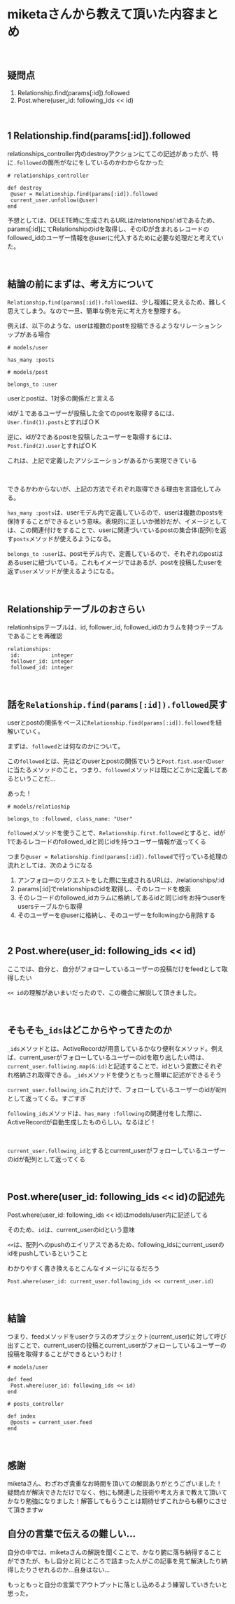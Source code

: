 # miketaさんから教えて頂いた内容まとめ

<br>

## 疑問点

1. Relationship.find(params[:id]).followed
2. Post.where(user_id: following_ids << id)

<br>

## 1 Relationship.find(params[:id]).followed

relationships_controller内のdestroyアクションにてこの記述があったが、特に`.followed`の箇所がなにをしているのかわからなかった

```
# relationships_controller

def destroy
 @user = Relationship.find(params[:id]).followed
 current_user.unfollow(@user)
end
```

予想としては、DELETE時に生成されるURLは/relationships/:idであるため、params[:id]にてRelationshipのidを取得し、そのIDが含まれるレコードのfollowed_idのユーザー情報を@userに代入するために必要な処理だと考えていた。

<br>

## 結論の前にまずは、考え方について

`Relationship.find(params[:id]).followed`は、少し複雑に見えるため、難しく思えてしまう。なので一旦、簡単な例を元に考え方を整理する。

例えば、以下のような、userは複数のpostを投稿できるようなリレーションシップがある場合

```
# models/user

has_many :posts
```

```
# models/post

belongs_to :user
```

userとpostは、1対多の関係だと言える

idが１であるユーザーが投稿した全てのpostを取得するには、`User.find(1).posts`とすればＯＫ

逆に、idが2であるpostを投稿したユーザーを取得するには、`Post.find(2).user`とすればＯＫ

これは、上記で定義したアソシエーションがあるから実現できている

<br>

できるかわからないが、上記の方法でそれぞれ取得できる理由を言語化してみる。

`has_many :posts`は、userモデル内で定義しているので、userは複数のpostsを保持することができるという意味。表現的に正しいか微妙だが、イメージとしては、この関連付けをすることで、userに関連づいているpostの集合体(配列)を返す`posts`メソッドが使えるようになる。

`belongs_to :user`は、postモデル内で、定義しているので、それぞれのpostはあるuserに紐づいている。これもイメージではあるが、postを投稿したuserを返す`user`メソッドが使えるようになる。

<br>

## Relationshipテーブルのおさらい

relationhsipsテーブルは、id, follower_id, followed_idのカラムを持つテーブルであることを再確認

```
relationships:
 id:          integer
 follower_id: integer
 followed_id: integer
```

<br>

## 話を`Relationship.find(params[:id]).followed`戻す

userとpostの関係をベースに`Relationship.find(params[:id]).followed`を紐解いていく。

まずは、`followed`とは何なのかについて。

この`followed`とは、先ほどのuserとpostの関係でいうと`Post.fist.user`の`user`に当たるメソッドのこと。つまり、`followed`メソッドは既にどこかに定義してあるということだ...

あった！

```
# models/relatioship

belongs_to :followed, class_name: "User"
```

`followed`メソッドを使うことで、`Relationship.first.followed`とすると、idが1であるレコードのfollowed_idと同じidを持つユーザー情報が返ってくる

つまり`@user = Relationship.find(params[:id]).followed`で行っている処理の流れとしては、次のようになる

1. アンフォローのリクエストをした際に生成されるURLは、/relationships/:id
2. params[:id]でrelationshipsのidを取得し、そのレコードを検索
3. そのレコードのfollowed_idカラムに格納してあるidと同じidをお持つuserをusersテーブルから取得
4. そのユーザーを@userに格納し、そのユーザーをfollowingから削除する

<br>

## 2 Post.where(user_id: following_ids << id)

ここでは、自分と、自分がフォローしているユーザーの投稿だけをfeedとして取得したい

`<< id`の理解があいまいだったので、この機会に解説して頂きました。

<br>

## そもそも`_ids`はどこからやってきたのか

`_ids`メソッドとは、ActiveRecordが用意しているかなり便利なメソッド。例えば、current_userがフォローしているユーザーのidを取り出したい時は、`current_user.folliwing.map(&:id)`と記述することで、idという変数にそれぞれ格納され取得できる。`_ids`メソッドを使うともっと簡単に記述ができるそう

`current_user.following_ids`これだけで、フォローしているユーザーのidが`配列`として返ってくる。すごすぎ

`following_ids`メソッドは、`has_many :following`の関連付をした際に、ActiveRecordが自動生成したものらしい。なるほど！

<br>

`current_user.following_id`とするとcurrent_userがフォローしているユーザーのidが配列として返ってくる

<br>

## Post.where(user_id: following_ids << id)の記述先

Post.where(user_id: following_ids << id)はmodels/user内に記述してる

そのため、`id`は、current_userのidという意味

`<<`は、配列へのpushのエイリアスであるため、following_idsにcurrent_userのidをpushしているということ

わかりやすく書き換えるとこんなイメージになるだろう

`Post.where(user_id: current_user.following_ids << current_user.id)`

<br>

## 結論

つまり、feedメソッドをuserクラスのオブジェクト(current_user)に対して呼び出すことで、current_userの投稿とcurrent_userがフォローしているユーザーの投稿を取得することができるというわけ！

```
# models/user

def feed
 Post.where(user_id: following_ids << id)
end
```

```
# posts_controller

def index
 @posts = current_user.feed
end
```

<br>

## 感謝

miketaさん、わざわざ貴重なお時間を頂いての解説ありがとうございました！疑問点が解決できただけでなく、他にも関連した技術や考え方まで教えて頂いてかなり勉強になりました！解答してもらうことは期待せずこれからも頼りにさせて頂きますw

## 自分の言葉で伝えるの難しい...

自分の中では、miketaさんの解説を聞くことで、かなり腑に落ち納得することができたが、もし自分と同じところで詰まった人がこの記事を見て解決したり納得したりさせれるのか...自身はない...

もっともっと自分の言葉でアウトプットに落とし込めるよう練習していきたいと思った。
